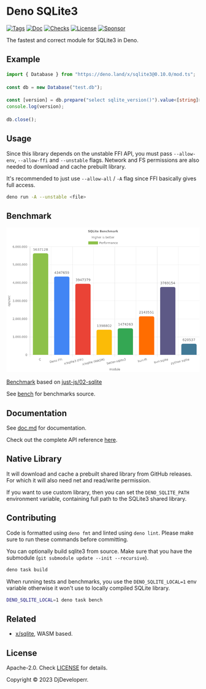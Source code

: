 # Deno SQLite3

[![Tags](https://img.shields.io/github/release/denodrivers/sqlite3)](https://github.com/denodrivers/sqlite3/releases)
[![Doc](https://doc.deno.land/badge.svg)](https://doc.deno.land/https/deno.land/x/sqlite3@0.10.0/mod.ts)
[![Checks](https://github.com/denodrivers/sqlite3/actions/workflows/ci.yml/badge.svg)](https://github.com/denodrivers/sqlite3/actions/workflows/ci.yml)
[![License](https://img.shields.io/github/license/denodrivers/sqlite3)](https://github.com/denodrivers/sqlite3/blob/master/LICENSE)
[![Sponsor](https://img.shields.io/static/v1?label=Sponsor&message=%E2%9D%A4&logo=GitHub&color=%23fe8e86)](https://github.com/sponsors/DjDeveloperr)

The fastest and correct module for SQLite3 in Deno.

## Example

```ts
import { Database } from "https://deno.land/x/sqlite3@0.10.0/mod.ts";

const db = new Database("test.db");

const [version] = db.prepare("select sqlite_version()").value<[string]>()!;
console.log(version);

db.close();
```

## Usage

Since this library depends on the unstable FFI API, you must pass `--allow-env`,
`--allow-ffi` and `--unstable` flags. Network and FS permissions are also needed
to download and cache prebuilt library.

It's recommended to just use `--allow-all` / `-A` flag since FFI basically gives
full access.

```sh
deno run -A --unstable <file>
```

## Benchmark

![image](./bench/results.png)

[Benchmark](./bench) based on
[just-js/02-sqlite](https://just-js.github.io/benchmarks/02-sqlite.html)

See [bench](./bench) for benchmarks source.

## Documentation

See [doc.md](https://github.com/denodrivers/sqlite3/blob/main/doc.md) for
documentation.

Check out the complete API reference
[here](https://doc.deno.land/https://deno.land/x/sqlite3@0.10.0/mod.ts).

## Native Library

It will download and cache a prebuilt shared library from GitHub releases. For
which it will also need net and read/write permission.

If you want to use custom library, then you can set the `DENO_SQLITE_PATH`
environment variable, containing full path to the SQLite3 shared library.

## Contributing

Code is formatted using `deno fmt` and linted using `deno lint`. Please make
sure to run these commands before committing.

You can optionally build sqlite3 from source. Make sure that you have the
submodule (`git submodule update --init --recursive`).

```sh
deno task build
```

When running tests and benchmarks, you use the `DENO_SQLITE_LOCAL=1` env
variable otherwise it won't use to locally compiled SQLite library.

```sh
DENO_SQLITE_LOCAL=1 deno task bench
```

## Related

- [x/sqlite](https://deno.land/x/sqlite), WASM based.

## License

Apache-2.0. Check [LICENSE](./LICENSE) for details.

Copyright © 2023 DjDeveloperr.
